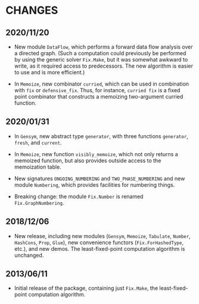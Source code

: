 # CHANGES

## 2020/11/20

* New module `DataFlow`, which performs a forward data flow analysis over a
  directed graph. (Such a computation could previously be performed by using
  the generic solver `Fix.Make`, but it was somewhat awkward to write, as it
  required access to predecessors. The new algorithm is easier to use and is
  more efficient.)

* In `Memoize`, new combinator `curried`, which can be used in combination
  with `fix` or `defensive_fix`. Thus, for instance, `curried fix` is a
  fixed point combinator that constructs a memoizing two-argument curried
  function.

## 2020/01/31

* In `Gensym`, new abstract type `generator`,
  with three functions `generator`, `fresh`, and `current`.

* In `Memoize`, new function `visibly_memoize`,
  which not only returns a memoized function,
  but also provides outside access to the memoization table.

* New signatures `ONGOING_NUMBERING` and `TWO_PHASE_NUMBERING`
  and new module `Numbering`,
  which provides facilities for numbering things.

* Breaking change: the module `Fix.Number`
  is renamed `Fix.GraphNumbering`.

## 2018/12/06

* New release, including new modules (`Gensym`, `Memoize`,
  `Tabulate`, `Number`, `HashCons`, `Prop`, `Glue`),
  new convenience functors (`Fix.ForHashedType`, etc.),
  and new demos.
  The least-fixed-point computation algorithm is unchanged.

## 2013/06/11

* Initial release of the package,
  containing just `Fix.Make`, the
  least-fixed-point computation algorithm.

